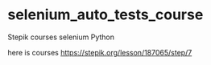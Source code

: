 # selenium_auto_tests_course
Stepik courses selenium Python 

here is courses https://stepik.org/lesson/187065/step/7
